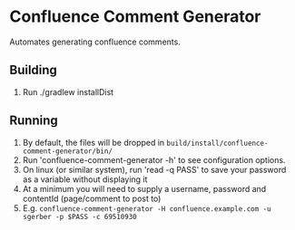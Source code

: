 # Confluence Comment Generator #

Automates generating confluence comments.

## Building ##

1. Run ./gradlew installDist

## Running ##

1. By default, the files will be dropped in `build/install/confluence-comment-generator/bin/`
1. Run 'confluence-comment-generator -h' to see configuration options. 
1. On linux (or similar system), run 'read -q PASS' to save your password as a variable without displaying it
1. At a minimum you will need to supply a username, password and contentId (page/comment to post to)
1. E.g. `confluence-comment-generator -H confluence.example.com -u sgerber -p $PASS -c 69510930`

